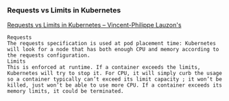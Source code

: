 ###  Requests vs Limits in Kubernetes


[Requests vs Limits in Kubernetes – Vincent-Philippe Lauzon's](https://vincentlauzon.com/2019/04/02/requests-vs-limits-in-kubernetes/ "Requests vs Limits in Kubernetes – Vincent-Philippe Lauzon's")


 

```
Requests	
The requests specification is used at pod placement time: Kubernetes will look for a node that has both enough CPU and memory according to the requests configuration.
Limits	
This is enforced at runtime. If a container exceeds the limits, Kubernetes will try to stop it. For CPU, it will simply curb the usage so a container typically can’t exceed its limit capacity ; it won’t be killed, just won’t be able to use more CPU. If a container exceeds its memory limits, it could be terminated.
```
